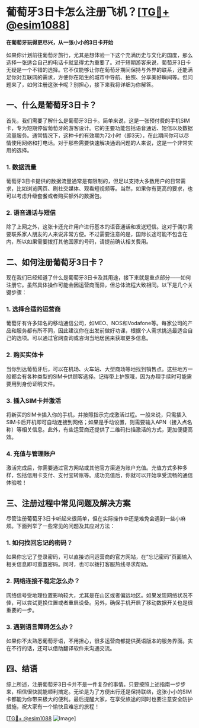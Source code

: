 # 葡萄牙3日卡怎么注册飞机？[[TG💪+ @esim1088](https://t.me/s/esim1088)]

**在葡萄牙玩得更尽兴，从一张小小的3日卡开始**

如果你计划前往葡萄牙旅行，尤其是想体验一下这个充满历史与文化的国度，那么选择一张适合自己的电话卡就显得尤为重要了。对于短期游客来说，葡萄牙3日卡无疑是一个不错的选择。它不仅能够让你在葡萄牙期间保持与外界的联系，还能满足你对互联网的需求，方便你在陌生的城市中导航、拍照、分享美好瞬间等。但问题来了，如何注册这张卡呢？别担心，接下来我将详细为你解答。

## 一、什么是葡萄牙3日卡？

首先，我们需要了解什么是葡萄牙3日卡。简单来说，这是一张预付费的手机SIM卡，专为短期停留葡萄牙的游客设计。它的主要功能包括语音通话、短信以及数据流量服务。通常情况下，这种卡的有效期为72小时（即3天），在此期间你可以尽情使用网络和打电话。对于那些需要快速解决通讯问题的人来说，这是一个非常实用的选择。

### 1. 数据流量
葡萄牙3日卡提供的数据流量通常是有限制的，但足以支持大多数用户的日常需求，比如浏览网页、刷社交媒体、观看短视频等。当然，如果你有更高的要求，也可以考虑升级套餐或者购买额外的数据包。

### 2. 语音通话与短信
除了上网之外，这张卡还允许用户进行基本的语音通话和发送短信。这对于偶尔需要联系家人朋友的人来说非常方便。不过需要注意的是，国际长途可能不包含在内，所以如果需要拨打其他国家的号码，请提前确认相关费用。

## 二、如何注册葡萄牙3日卡？

现在我们已经知道了什么是葡萄牙3日卡及其用途，接下来就是重点部分——如何注册它。虽然具体操作可能会因运营商而异，但总体流程大致相同。以下是几个关键步骤：

### 1. 选择合适的运营商
葡萄牙有许多知名的移动通信公司，如MEO、NOS和Vodafone等。每家公司的产品和服务都有所不同，因此建议你在出发前做好功课，根据个人需求挑选最适合自己的选项。可以通过官网查询或咨询当地居民来获取更多信息。

### 2. 购买实体卡
当你到达葡萄牙后，可以在机场、火车站、大型商场等地找到销售点。这些地方一般都会有各种类型的SIM卡供顾客选择。记得带上护照哦，因为办理手续时可能需要用到身份证明文件。

### 3. 插入SIM卡并激活
将新买的SIM卡插入你的手机，并按照指示完成激活过程。一般来说，只需插入SIM卡后开机即可自动连接到网络；如果是手动设置，则需要输入APN（接入点名称）等相关信息。此外，有些运营商还提供了二维码扫描激活的方式，更加便捷高效。

### 4. 充值与管理账户
激活完成后，你需要通过官方网站或其他官方渠道为账户充值。充值方式多种多样，包括信用卡支付、支付宝转账等。成功充值后，你就可以开始享受流畅的通信体验啦！

## 三、注册过程中常见问题及解决方案

尽管注册葡萄牙3日卡听起来很简单，但在实际操作中还是难免会遇到一些小麻烦。下面列举了一些常见的问题及其应对方法：

### 1. 如何找回忘记的密码？
如果你忘记了登录密码，可以直接访问运营商的官方网站，在“忘记密码”页面输入相关信息即可重置密码。同时，也可以拨打客服热线寻求帮助。

### 2. 网络连接不稳定怎么办？
网络信号受地理位置影响较大，尤其是在山区或者偏远地区。如果发现网络状况不佳，可以尝试更换位置或者重启设备。另外，确保手机开启了移动数据开关也是很重要的一步。

### 3. 遇到语言障碍怎么办？
如果你不太熟悉葡萄牙语，不用担心，很多运营商都提供英语版本的服务界面。实在不行的话，还可以借助翻译软件来沟通交流。

## 四、结语

综上所述，注册葡萄牙3日卡并不是一件复杂的事情。只要按照上述指南一步步来，相信很快就能顺利搞定。无论是为了方便出行还是保持联络，这张小小的SIM卡都能为你带来极大的便利。最后提醒大家，在享受旅途的同时也要注意安全防护措施，祝大家有一个愉快且难忘的旅程！

[[TG💪+ @esim1088](https://t.me/s/esim1088) ![Image](https://i.postimg.cc/4NQfJmqS/Snipaste-2025-05-13-00-14-12.png)]